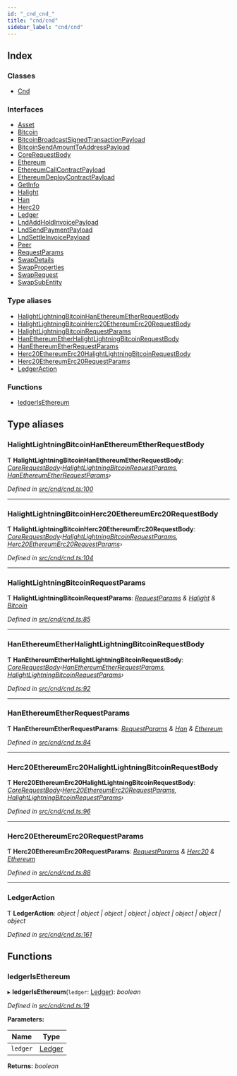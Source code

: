 ```yaml
---
id: "_cnd_cnd_"
title: "cnd/cnd"
sidebar_label: "cnd/cnd"
---
```


## Index

### Classes

* [Cnd](../classes/_cnd_cnd_.cnd.md)

### Interfaces

* [Asset](../interfaces/_cnd_cnd_.asset.md)
* [Bitcoin](../interfaces/_cnd_cnd_.bitcoin.md)
* [BitcoinBroadcastSignedTransactionPayload](../interfaces/_cnd_cnd_.bitcoinbroadcastsignedtransactionpayload.md)
* [BitcoinSendAmountToAddressPayload](../interfaces/_cnd_cnd_.bitcoinsendamounttoaddresspayload.md)
* [CoreRequestBody](../interfaces/_cnd_cnd_.corerequestbody.md)
* [Ethereum](../interfaces/_cnd_cnd_.ethereum.md)
* [EthereumCallContractPayload](../interfaces/_cnd_cnd_.ethereumcallcontractpayload.md)
* [EthereumDeployContractPayload](../interfaces/_cnd_cnd_.ethereumdeploycontractpayload.md)
* [GetInfo](../interfaces/_cnd_cnd_.getinfo.md)
* [Halight](../interfaces/_cnd_cnd_.halight.md)
* [Han](../interfaces/_cnd_cnd_.han.md)
* [Herc20](../interfaces/_cnd_cnd_.herc20.md)
* [Ledger](../interfaces/_cnd_cnd_.ledger.md)
* [LndAddHoldInvoicePayload](../interfaces/_cnd_cnd_.lndaddholdinvoicepayload.md)
* [LndSendPaymentPayload](../interfaces/_cnd_cnd_.lndsendpaymentpayload.md)
* [LndSettleInvoicePayload](../interfaces/_cnd_cnd_.lndsettleinvoicepayload.md)
* [Peer](../interfaces/_cnd_cnd_.peer.md)
* [RequestParams](../interfaces/_cnd_cnd_.requestparams.md)
* [SwapDetails](../interfaces/_cnd_cnd_.swapdetails.md)
* [SwapProperties](../interfaces/_cnd_cnd_.swapproperties.md)
* [SwapRequest](../interfaces/_cnd_cnd_.swaprequest.md)
* [SwapSubEntity](../interfaces/_cnd_cnd_.swapsubentity.md)

### Type aliases

* [HalightLightningBitcoinHanEthereumEtherRequestBody](_cnd_cnd_.md#halightlightningbitcoinhanethereumetherrequestbody)
* [HalightLightningBitcoinHerc20EthereumErc20RequestBody](_cnd_cnd_.md#halightlightningbitcoinherc20ethereumerc20requestbody)
* [HalightLightningBitcoinRequestParams](_cnd_cnd_.md#halightlightningbitcoinrequestparams)
* [HanEthereumEtherHalightLightningBitcoinRequestBody](_cnd_cnd_.md#hanethereumetherhalightlightningbitcoinrequestbody)
* [HanEthereumEtherRequestParams](_cnd_cnd_.md#hanethereumetherrequestparams)
* [Herc20EthereumErc20HalightLightningBitcoinRequestBody](_cnd_cnd_.md#herc20ethereumerc20halightlightningbitcoinrequestbody)
* [Herc20EthereumErc20RequestParams](_cnd_cnd_.md#herc20ethereumerc20requestparams)
* [LedgerAction](_cnd_cnd_.md#ledgeraction)

### Functions

* [ledgerIsEthereum](_cnd_cnd_.md#ledgerisethereum)

## Type aliases

###  HalightLightningBitcoinHanEthereumEtherRequestBody

Ƭ **HalightLightningBitcoinHanEthereumEtherRequestBody**: *[CoreRequestBody](../interfaces/_cnd_cnd_.corerequestbody.md)‹[HalightLightningBitcoinRequestParams](_cnd_cnd_.md#halightlightningbitcoinrequestparams), [HanEthereumEtherRequestParams](_cnd_cnd_.md#hanethereumetherrequestparams)›*

*Defined in [src/cnd/cnd.ts:100](https://github.com/comit-network/comit-js-sdk/blob/364611d/src/cnd/cnd.ts#L100)*

___

###  HalightLightningBitcoinHerc20EthereumErc20RequestBody

Ƭ **HalightLightningBitcoinHerc20EthereumErc20RequestBody**: *[CoreRequestBody](../interfaces/_cnd_cnd_.corerequestbody.md)‹[HalightLightningBitcoinRequestParams](_cnd_cnd_.md#halightlightningbitcoinrequestparams), [Herc20EthereumErc20RequestParams](_cnd_cnd_.md#herc20ethereumerc20requestparams)›*

*Defined in [src/cnd/cnd.ts:104](https://github.com/comit-network/comit-js-sdk/blob/364611d/src/cnd/cnd.ts#L104)*

___

###  HalightLightningBitcoinRequestParams

Ƭ **HalightLightningBitcoinRequestParams**: *[RequestParams](../interfaces/_cnd_cnd_.requestparams.md) & [Halight](../interfaces/_cnd_cnd_.halight.md) & [Bitcoin](../interfaces/_cnd_cnd_.bitcoin.md)*

*Defined in [src/cnd/cnd.ts:85](https://github.com/comit-network/comit-js-sdk/blob/364611d/src/cnd/cnd.ts#L85)*

___

###  HanEthereumEtherHalightLightningBitcoinRequestBody

Ƭ **HanEthereumEtherHalightLightningBitcoinRequestBody**: *[CoreRequestBody](../interfaces/_cnd_cnd_.corerequestbody.md)‹[HanEthereumEtherRequestParams](_cnd_cnd_.md#hanethereumetherrequestparams), [HalightLightningBitcoinRequestParams](_cnd_cnd_.md#halightlightningbitcoinrequestparams)›*

*Defined in [src/cnd/cnd.ts:92](https://github.com/comit-network/comit-js-sdk/blob/364611d/src/cnd/cnd.ts#L92)*

___

###  HanEthereumEtherRequestParams

Ƭ **HanEthereumEtherRequestParams**: *[RequestParams](../interfaces/_cnd_cnd_.requestparams.md) & [Han](../interfaces/_cnd_cnd_.han.md) & [Ethereum](../interfaces/_cnd_cnd_.ethereum.md)*

*Defined in [src/cnd/cnd.ts:84](https://github.com/comit-network/comit-js-sdk/blob/364611d/src/cnd/cnd.ts#L84)*

___

###  Herc20EthereumErc20HalightLightningBitcoinRequestBody

Ƭ **Herc20EthereumErc20HalightLightningBitcoinRequestBody**: *[CoreRequestBody](../interfaces/_cnd_cnd_.corerequestbody.md)‹[Herc20EthereumErc20RequestParams](_cnd_cnd_.md#herc20ethereumerc20requestparams), [HalightLightningBitcoinRequestParams](_cnd_cnd_.md#halightlightningbitcoinrequestparams)›*

*Defined in [src/cnd/cnd.ts:96](https://github.com/comit-network/comit-js-sdk/blob/364611d/src/cnd/cnd.ts#L96)*

___

###  Herc20EthereumErc20RequestParams

Ƭ **Herc20EthereumErc20RequestParams**: *[RequestParams](../interfaces/_cnd_cnd_.requestparams.md) & [Herc20](../interfaces/_cnd_cnd_.herc20.md) & [Ethereum](../interfaces/_cnd_cnd_.ethereum.md)*

*Defined in [src/cnd/cnd.ts:88](https://github.com/comit-network/comit-js-sdk/blob/364611d/src/cnd/cnd.ts#L88)*

___

###  LedgerAction

Ƭ **LedgerAction**: *object | object | object | object | object | object | object | object*

*Defined in [src/cnd/cnd.ts:161](https://github.com/comit-network/comit-js-sdk/blob/364611d/src/cnd/cnd.ts#L161)*

## Functions

###  ledgerIsEthereum

▸ **ledgerIsEthereum**(`ledger`: [Ledger](../interfaces/_cnd_cnd_.ledger.md)): *boolean*

*Defined in [src/cnd/cnd.ts:19](https://github.com/comit-network/comit-js-sdk/blob/364611d/src/cnd/cnd.ts#L19)*

**Parameters:**

Name | Type |
------ | ------ |
`ledger` | [Ledger](../interfaces/_cnd_cnd_.ledger.md) |

**Returns:** *boolean*
